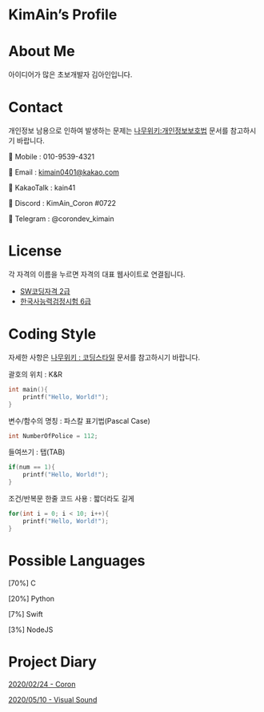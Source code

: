 # KimAin’s Profile

# About Me

아이디어가 많은 초보개발자 김아인입니다.

# Contact

개인정보 남용으로 인하여 발생하는 문제는 [나무위키:개인정보보호법](https://namu.wiki/w/개인정보%20보호법) 문서를 참고하시기 바랍니다.

📱 Mobile : 010-9539-4321

📧 Email : kimain0401@kakao.com

💬 KakaoTalk : kain41

🔨 Discord : KimAin_Coron #0722

🔧 Telegram : @corondev_kimain

# License

각 자격의 이름을 누르면 자격의 대표 웹사이트로 연결됩니다.

- [SW코딩자격 2급](https://license.kpc.or.kr/nasec/qlfint/qlfint/selectSwc.do)
- [한국사능력검정시험 6급](http://www.historyexam.go.kr/)

# Coding Style

자세한 사항은 [나무위키 : 코딩스타일](https://namu.wiki/w/%EC%BD%94%EB%94%A9%20%EC%8A%A4%ED%83%80%EC%9D%BC) 문서를 참고하시기 바랍니다.

괄호의 위치 : K&R

```c
int main(){
	printf("Hello, World!");
}
```

변수/함수의 명칭 : 파스칼 표기법(Pascal Case)

```c
int NumberOfPolice = 112;
```

들여쓰기 : 탭(TAB)

```c
if(num == 1){
	printf("Hello, World!");
}
```

조건/반복문 한줄 코드 사용 : 짧더라도 길게

```c
for(int i = 0; i < 10; i++){
	printf("Hello, World!");
}
```

# Possible Languages

[70%] C

[20%] Python

[7%] Swift

[3%] NodeJS

# Project Diary

[2020/02/24 - Coron](https://www.notion.so/2020-02-24-Coron-c962842d81e44668919137a89511fd3b)

[2020/05/10 - Visual Sound](https://www.notion.so/2020-05-10-Visual-Sound-692c968e2999452198f428a71b77880c)